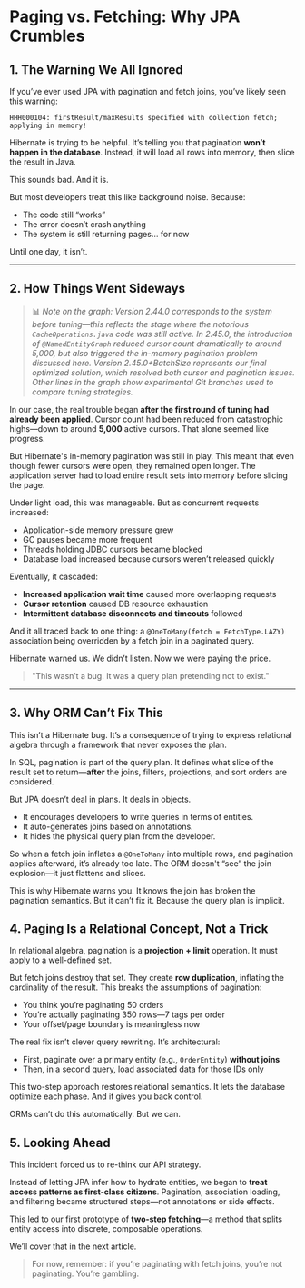# Paging vs. Fetching: Why JPA Crumbles

## 1. The Warning We All Ignored

If you’ve ever used JPA with pagination and fetch joins, you’ve likely seen this warning:

```text
HHH000104: firstResult/maxResults specified with collection fetch; applying in memory!
```

Hibernate is trying to be helpful. It’s telling you that pagination **won’t happen in the database**. Instead, it will load all rows into memory, then slice the result in Java.

This sounds bad. And it is.

But most developers treat this like background noise. Because:

- The code still “works”
- The error doesn’t crash anything
- The system is still returning pages… for now

Until one day, it isn’t.

---

## 2. How Things Went Sideways

> 📊 *Note on the graph: Version 2.44.0 corresponds to the system before tuning—this reflects the stage where the notorious `CacheOperations.java` code was still active. In 2.45.0, the introduction of `@NamedEntityGraph` reduced cursor count dramatically to around 5,000, but also triggered the in-memory pagination problem discussed here. Version 2.45.0+BatchSize represents our final optimized solution, which resolved both cursor and pagination issues. Other lines in the graph show experimental Git branches used to compare tuning strategies.*

In our case, the real trouble began **after the first round of tuning had already been applied**. Cursor count had been reduced from catastrophic highs—down to around **5,000** active cursors. That alone seemed like progress.

But Hibernate's in-memory pagination was still in play. This meant that even though fewer cursors were open, they remained open longer. The application server had to load entire result sets into memory before slicing the page.

Under light load, this was manageable. But as concurrent requests increased:

- Application-side memory pressure grew
- GC pauses became more frequent
- Threads holding JDBC cursors became blocked
- Database load increased because cursors weren’t released quickly

Eventually, it cascaded:

- **Increased application wait time** caused more overlapping requests
- **Cursor retention** caused DB resource exhaustion
- **Intermittent database disconnects and timeouts** followed

And it all traced back to one thing: a `@OneToMany(fetch = FetchType.LAZY)` association being overridden by a fetch join in a paginated query.

Hibernate warned us. We didn’t listen. Now we were paying the price.

> "This wasn’t a bug. It was a query plan pretending not to exist."

---

## 3. Why ORM Can’t Fix This

This isn’t a Hibernate bug. It’s a consequence of trying to express relational algebra through a framework that never exposes the plan.

In SQL, pagination is part of the query plan. It defines what slice of the result set to return—**after** the joins, filters, projections, and sort orders are considered.

But JPA doesn’t deal in plans. It deals in objects.

- It encourages developers to write queries in terms of entities.
- It auto-generates joins based on annotations.
- It hides the physical query plan from the developer.

So when a fetch join inflates a `@OneToMany` into multiple rows, and pagination applies afterward, it’s already too late. The ORM doesn't “see” the join explosion—it just flattens and slices.

This is why Hibernate warns you. It knows the join has broken the pagination semantics. But it can’t fix it. Because the query plan is implicit.

## 4. Paging Is a Relational Concept, Not a Trick

In relational algebra, pagination is a **projection + limit** operation. It must apply to a well-defined set.

But fetch joins destroy that set. They create **row duplication**, inflating the cardinality of the result. This breaks the assumptions of pagination:

- You think you’re paginating 50 orders
- You’re actually paginating 350 rows—7 tags per order
- Your offset/page boundary is meaningless now

The real fix isn’t clever query rewriting. It’s architectural:

- First, paginate over a primary entity (e.g., `OrderEntity`) **without joins**
- Then, in a second query, load associated data for those IDs only

This two-step approach restores relational semantics. It lets the database optimize each phase. And it gives you back control.

ORMs can’t do this automatically. But we can.

## 5. Looking Ahead

This incident forced us to re-think our API strategy.

Instead of letting JPA infer how to hydrate entities, we began to **treat access patterns as first-class citizens**. Pagination, association loading, and filtering became structured steps—not annotations or side effects.

This led to our first prototype of **two-step fetching**—a method that splits entity access into discrete, composable operations.

We’ll cover that in the next article.

> For now, remember: if you’re paginating with fetch joins, you’re not paginating. You’re gambling.

